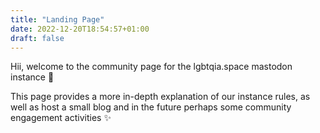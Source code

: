 ```yaml
---
title: "Landing Page"
date: 2022-12-20T18:54:57+01:00
draft: false
---
```


Hii, welcome to the community page for the lgbtqia.space mastodon instance 👋

This page provides a more in-depth explanation of our instance rules,
as well as host a small blog and in the future perhaps some community engagement activities ✨
